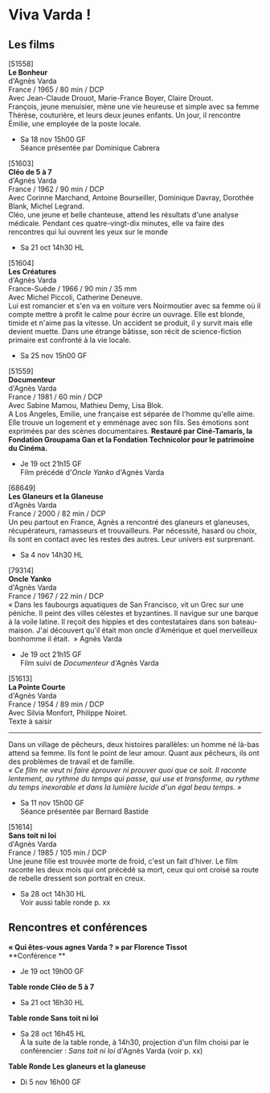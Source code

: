 # Viva Varda !

## Les films

[51558]  
**Le Bonheur**  
d'Agnès Varda  
France / 1965 / 80 min / DCP  
Avec Jean-Claude Drouot, Marie-France Boyer, Claire Drouot.  
François, jeune menuisier, mène une vie heureuse et simple avec sa femme Thérèse, couturière, et leurs deux jeunes enfants. Un jour, il rencontre Émilie, une employée de la poste locale.

- Sa 18 nov 15h00 GF  
Séance présentée par Dominique Cabrera

[51603]  
**Cléo de 5 à 7**  
d'Agnès Varda  
France / 1962 / 90 min / DCP  
Avec Corinne Marchand, Antoine Bourseiller, Dominique Davray, Dorothée Blank, Michel Legrand.  
Cléo, une jeune et belle chanteuse, attend les résultats d'une analyse médicale. Pendant ces quatre-vingt-dix minutes, elle va faire des rencontres qui lui ouvrent les yeux sur le monde

- Sa 21 oct 14h30 HL

[51604]  
**Les Créatures**  
d'Agnès Varda  
France-Suède / 1966 / 90 min / 35 mm  
Avec Michel Piccoli, Catherine Deneuve.  
Lui est romancier et s'en va en voiture vers Noirmoutier avec sa femme où il compte mettre à profit le calme pour écrire un ouvrage. Elle est blonde, timide et n'aime pas la vitesse. Un accident se produit, il y survit mais elle devient muette. Dans une étrange bâtisse, son récit de science-fiction primaire est confronté à la vie locale.

- Sa 25 nov 15h00 GF

[51559]  
**Documenteur**  
d'Agnès Varda  
France / 1981 / 60 min / DCP  
Avec Sabine Mamou, Mathieu Demy, Lisa Blok.  
A Los Angeles, Emilie, une française est séparée de l'homme qu'elle aime. Elle trouve un logement et y emménage avec son fils. Ses émotions sont exprimées par des scènes documentaires. **Restauré par Ciné-Tamaris, la Fondation Groupama Gan et la Fondation Technicolor pour le patrimoine du Cinéma.**

- Je 19 oct 21h15 GF  
Film précédé d'_Oncle Yanko_ d'Agnès Varda

[68649]  
**Les Glaneurs et la Glaneuse**  
d'Agnès Varda  
France / 2000 / 82 min / DCP  
Un peu partout en France, Agnès a rencontré des glaneurs et glaneuses, récupérateurs, ramasseurs et trouvailleurs. Par nécessité, hasard ou choix, ils sont en contact avec les restes des autres. Leur univers est surprenant.

- Sa 4 nov 14h30 HL

[79314]  
**Oncle Yanko**  
d'Agnès Varda  
France / 1967 / 22 min / DCP  
« Dans les faubourgs aquatiques de San Francisco, vit un Grec sur une péniche. Il peint des villes célestes et byzantines. Il navigue sur une barque à la voile latine. Il reçoit des hippies et des contestataires dans son bateau-maison. J'ai découvert qu'il était mon oncle d'Amérique et quel merveilleux bonhomme il était.  » Agnès Varda

- Je 19 oct 21h15 GF  
Film suivi de _Documenteur_ d'Agnès Varda

[51613]  
**La Pointe Courte**  
d'Agnès Varda  
France / 1954 / 89 min / DCP  
Avec Silvia Monfort, Philippe Noiret.  
Texte à saisir

---

Dans un village de pêcheurs, deux histoires parallèles: un homme né là-bas attend sa femme. Ils font le point de leur amour. Quant aux pêcheurs, ils ont des problèmes de travail et de famille.  
_« Ce film ne veut ni faire éprouver ni prouver quoi que ce soit. Il raconte lentement, au rythme du temps qui passe, qui use et transforme, au rythme du temps inexorable et dans la lumière lucide d'un égal beau temps. »_

- Sa 11 nov 15h00 GF  
Séance présentée par Bernard Bastide

[51614]  
**Sans toit ni loi**  
d'Agnès Varda  
France / 1985 / 105 min / DCP  
Une jeune fille est trouvée morte de froid, c'est un fait d'hiver. Le film raconte les deux mois qui ont précédé sa mort, ceux qui ont croisé sa route de rebelle dressent son portrait en creux.

- Sa 28 oct 14h30 HL  
Voir aussi table ronde p. xx

## Rencontres et conférences

**« Qui êtes-vous agnes Varda ? » par Florence Tissot**  
**Conférence **

- Je 19 oct 19h00 GF

**Table ronde Cléo de 5 à 7**

- Sa 21 oct 16h30 HL

**Table ronde Sans toit ni loi**

- Sa 28 oct 16h45 HL  
À la suite de la table ronde, à 14h30, projection d'un film choisi par le conférencier : _Sans toit ni loi_ d'Agnès Varda (voir p. xx)

**Table Ronde Les glaneurs et la glaneuse**

- Di 5 nov 16h00 GF

